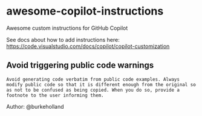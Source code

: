 # awesome-copilot-instructions

Awesome custom instructions for GitHub Copilot

See docs about how to add instructions here:
https://code.visualstudio.com/docs/copilot/copilot-customization

## Avoid triggering public code warnings

```text
Avoid generating code verbatim from public code examples. Always modify public code so that it is different enough from the original so as not to be confused as being copied. When you do so, provide a footnote to the user informing them.
```

Author: @burkeholland
